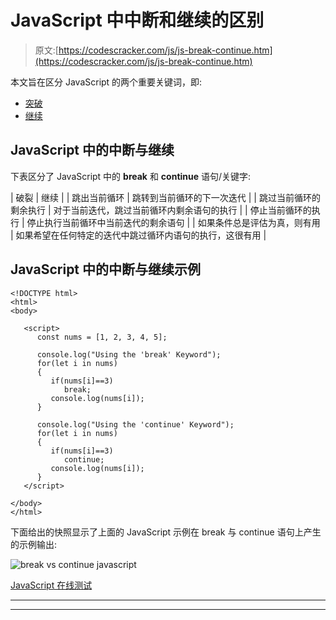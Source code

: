 # JavaScript 中中断和继续的区别

> 原文:[https://codescracker.com/js/js-break-continue.htm](https://codescracker.com/js/js-break-continue.htm)

本文旨在区分 JavaScript 的两个重要关键词，即:

*   [突破](/js/js-break-statement.htm)
*   [继续](/js/js-continue-statement.htm)

## JavaScript 中的中断与继续

下表区分了 JavaScript 中的 **break** 和 **continue** 语句/关键字:

| 破裂 | 继续 |
| 跳出当前循环 | 跳转到当前循环的下一次迭代 |
| 跳过当前循环的剩余执行 | 对于当前迭代，跳过当前循环内剩余语句的执行 |
| 停止当前循环的执行 | 停止执行当前循环中当前迭代的剩余语句 |
| 如果条件总是评估为真，则有用 | 如果希望在任何特定的迭代中跳过循环内语句的执行，这很有用 |

## JavaScript 中的中断与继续示例

```
<!DOCTYPE html>
<html>
<body>

   <script>
      const nums = [1, 2, 3, 4, 5];

      console.log("Using the 'break' Keyword");
      for(let i in nums)
      {
         if(nums[i]==3)
            break;
         console.log(nums[i]);
      }

      console.log("Using the 'continue' Keyword");
      for(let i in nums)
      {
         if(nums[i]==3)
            continue;
         console.log(nums[i]);
      }
   </script>

</body>
</html>
```

下面给出的快照显示了上面的 JavaScript 示例在 break 与 continue 语句上产生的示例输出:

![break vs continue javascript](../Images/590fb3200de27568cda898f588cd3913.png)

[JavaScript 在线测试](/exam/showtest.php?subid=6)

* * *

* * *